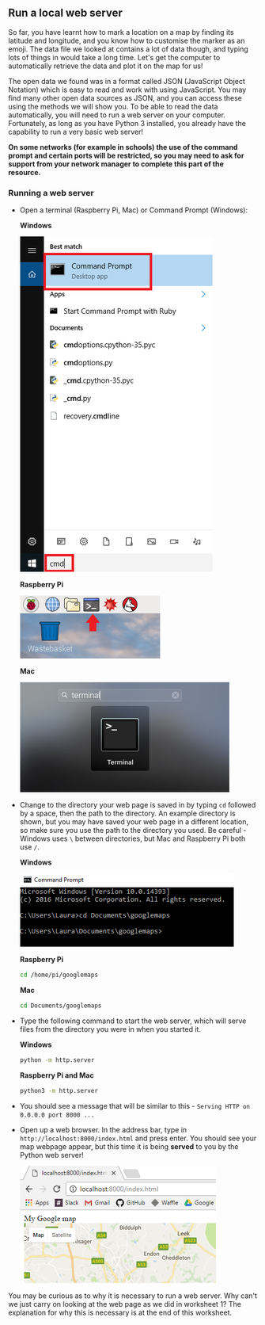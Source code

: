 ## Run a local web server

So far, you have learnt how to mark a location on a map by finding its latitude and longitude, and you know how to customise the marker as an emoji. The data file we looked at contains a lot of data though, and typing lots of things in would take a long time. Let's get the computer to automatically retrieve the data and plot it on the map for us!

The open data we found was in a format called JSON (JavaScript Object Notation) which is easy to read and work with using JavaScript. You may find many other open data sources as JSON, and you can access these using the methods we will show you. To be able to read the data automatically, you will need to run a web server on your computer. Fortunately, as long as you have Python 3 installed, you already have the capability to run a very basic web server!

**On some networks (for example in schools) the use of the command prompt and certain ports will be restricted, so you may need to ask for support from your network manager to complete this part of the resource.**

### Running a web server

- Open a terminal (Raspberry Pi, Mac) or Command Prompt (Windows):

    **Windows**

    ![Open a command prompt](images/command-prompt.png)

    **Raspberry Pi**

    ![Open a terminal on Raspberry Pi](images/terminal.png)

    **Mac**

    ![Open a terminal on Mac](images/mac-terminal.png)


- Change to the directory your web page is saved in by typing `cd` followed by a space, then the path to the directory. An example directory is shown, but you may have saved your web page in a different location, so make sure you use the path to the directory you used. Be careful - Windows uses `\` between directories, but Mac and Raspberry Pi both use `/`.

    **Windows**

    ![Change to the directory](images/cd-to-directory.png)

    **Raspberry Pi**

    ```bash
    cd /home/pi/googlemaps
    ```

    **Mac**

    ```bash
    cd Documents/googlemaps
    ```

- Type the following command to start the web server, which will serve files from the directory you were in when you started it.

    **Windows**

    ```bash
    python -m http.server
    ```

    **Raspberry Pi and Mac**

    ```bash
    python3 -m http.server
    ```

- You should see a message that will be similar to this - `Serving HTTP on 0.0.0.0 port 8000 ...`

- Open up a web browser. In the address bar, type in `http://localhost:8000/index.html` and press enter. You should see your map webpage appear, but this time it is being __served__ to you by the Python web server!

    ![Served page with map](images/local-server-map.png)

You may be curious as to why it is necessary to run a web server. Why can't we just carry on looking at the web page as we did in worksheet 1? The explanation for why this is necessary is at the end of this worksheet.
